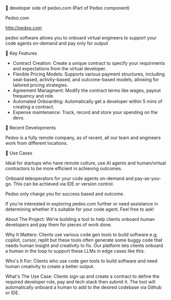 🤖 developer side of pedxo.com (Part of Pedxo component) 

Pedxo.com

 http://pedxo.com

pedxo software allows you to onboard virtual engineers to support your code agents on-demand and pay only for output

🔧 Key Features
* Contract Creation: Create a unique contract to specify your requirments and expectations from the virtual developer.
* Flexible Pricing Models: Supports various payment structures, including seat-based, activity-based, and outcome-based models, allowing for tailored pricing strategies.
* Agreement Managment: Modify the contract terms like wages, payout frequency and role.
* Automated Onboarding: Automatically get a developer within 5 mins of creating a contract.
* Expense maintenance: Track, record and store your spending on the devs.


🚀 Recent Developments

Pedxo is a fully remote company, as of recent, all our team and engineers work from different locations.

💼 Use Cases

Ideal for startups who have remote culture, use AI agents and human/virtual contractors to be more efficient in achieving outcomes.


Onboard teleoperators for your code agents on-demand and pay-as-you-go. This can be achieved via IDE or version control. 


Pedxo only charge you for success based and outcome.

If you're interested in exploring pedxo.com further or need assistance in determining whether it's suitable for your code agent. Feel free to ask!

About The Project: We're building a tool to help clients onboard human developers and pay them for pieces of work done.

Why It Matters: Clients use various code gen tools to build software e.g; copilot, cursor, replit but these tools often generate some buggy code that needs human insight and creativity to fix. Our platform lets clients onboard a human in the loop to support these LLMs in edge cases like this.

Who's It For: Clients who use code gen tools to build software and need human creativity to create a better output.

What's The Use Case: Clients sign up and create a contract to define the required developer role, pay and tech stack then submit it. The tool will automatically onboard a human to add to the desired codebase via Github or IDE.
